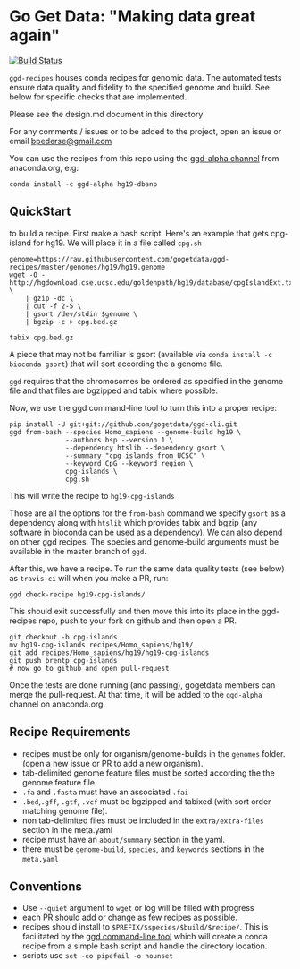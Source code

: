 Go Get Data: "Making data great again"
======================================

[![Build Status](https://travis-ci.org/gogetdata/ggd-recipes.svg?branch=dev)](https://travis-ci.org/gogetdata/ggd-recipes)


`ggd-recipes` houses conda recipes for genomic data. The automated tests ensure data quality and fidelity to
the specified genome and build. See below for specific checks that are implemented.


Please see the design.md document in this directory

For any comments / issues or to be added to the project, open an issue or email bpederse@gmail.com

You can use the recipes from this repo using the [ggd-alpha channel](https://anaconda.org/ggd-alpha/) from anaconda.org, e.g:

```
conda install -c ggd-alpha hg19-dbsnp
```

## QuickStart

to build a recipe. First make a bash script. Here's an example that gets cpg-island for hg19.
We will place it in a file called `cpg.sh`

```
genome=https://raw.githubusercontent.com/gogetdata/ggd-recipes/master/genomes/hg19/hg19.genome
wget -O - http://hgdownload.cse.ucsc.edu/goldenpath/hg19/database/cpgIslandExt.txt.gz \
    | gzip -dc \
    | cut -f 2-5 \
	| gsort /dev/stdin $genome \
    | bgzip -c > cpg.bed.gz

tabix cpg.bed.gz

```

A piece that may not be familiar is gsort (available via `conda install -c bioconda gsort`)
that will sort according the a genome file.

`ggd` requires that the chromosomes be ordered as specified in the genome file and that files are bgzipped
and tabix where possible.

Now, we use the ggd command-line tool to turn this into a proper recipe:

```
pip install -U git+git://github.com/gogetdata/ggd-cli.git
ggd from-bash --species Homo_sapiens --genome-build hg19 \
              --authors bsp --version 1 \
              --dependency htslib --dependency gsort \
              --summary "cpg islands from UCSC" \
              --keyword CpG --keyword region \
              cpg-islands \
              cpg.sh
```

This will write the recipe to `hg19-cpg-islands`

Those are all the options for the `from-bash` command we specify `gsort` as a dependency
along with `htslib` which provides tabix and bgzip (any software in bioconda can be used
as a dependency). We can also depend on other ggd recipes.
The species and genome-build arguments must be available in the master branch of `ggd`.

After this, we have a recipe. To run the same data quality tests (see below) as `travis-ci` will
when you make a PR, run:

```
ggd check-recipe hg19-cpg-islands/
```

This should exit successfully and then move this into its place in the ggd-recipes repo,
push to your fork on github and then open a PR.

```
git checkout -b cpg-islands
mv hg19-cpg-islands recipes/Homo_sapiens/hg19/
git add recipes/Homo_sapiens/hg19/hg19-cpg-islands
git push brentp cpg-islands
# now go to github and open pull-request
```

Once the tests are done running (and passing), gogetdata members
can merge the pull-request. At that time, it will be added to the
`ggd-alpha` channel on anaconda.org.


## Recipe Requirements

* recipes must be only for organism/genome-builds in the `genomes` folder. (open a new issue or PR to add a new organism).
* tab-delimited genome feature files must be sorted according the the genome feature file
* `.fa` and `.fasta` must have an associated `.fai`
* `.bed`,`.gff`, `.gtf`, `.vcf` must be bgzipped and tabixed (with sort order matching genome file).
* non tab-delimited files must be included in the `extra/extra-files` section in the meta.yaml
* recipe must have an `about/summary` section in the yaml.
* there must be `genome-build`, `species`, and `keywords` sections in the `meta.yaml`


## Conventions

* Use `--quiet` argument to `wget` or log will be filled with progress
* each PR should add or change as few recipes as possible.
* recipes should install to `$PREFIX/$species/$build/$recipe/`. This is facilitated by the [ggd command-line tool](https://github.com/gogetdata/ggd-cli) which will create a conda recipe from a simple bash script and handle the directory location.
* scripts use `set -eo pipefail -o nounset`
